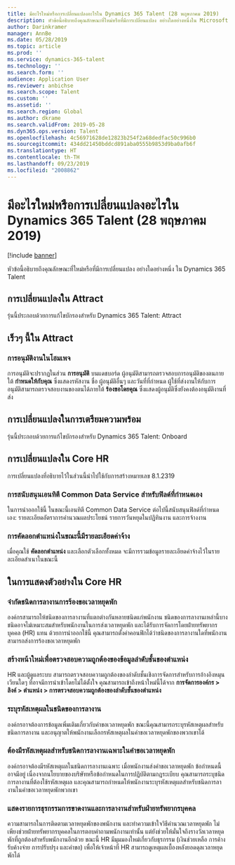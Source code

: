 ```yaml
---
title: มีอะไรใหม่หรือการเปลี่ยนแปลงอะไรใน Dynamics 365 Talent (28 พฤษภาคม 2019)
description: หัวข้อนี้อธิบายถึงคุณลักษณะที่ใหม่หรือที่มีการเปลี่ยนแปลง อย่างใดอย่างหนึ่งใน Microsoft Dynamics 365 Talent
author: Darinkramer
manager: AnnBe
ms.date: 05/28/2019
ms.topic: article
ms.prod: ''
ms.service: dynamics-365-talent
ms.technology: ''
ms.search.form: ''
audience: Application User
ms.reviewer: anbichse
ms.search.scope: Talent
ms.custom: ''
ms.assetid: ''
ms.search.region: Global
ms.author: dkrame
ms.search.validFrom: 2019-05-28
ms.dyn365.ops.version: Talent
ms.openlocfilehash: 4c56971628de12823b254f2a68dedfac50c996b0
ms.sourcegitcommit: 434dd21450bddcd891aba0555b9853d9ba0afb6f
ms.translationtype: HT
ms.contentlocale: th-TH
ms.lasthandoff: 09/23/2019
ms.locfileid: "2008862"
---
```

# <a name="whats-new-or-changed-in-dynamics-365-talent-may-28-2019"></a>มีอะไรใหม่หรือการเปลี่ยนแปลงอะไรใน Dynamics 365 Talent (28 พฤษภาคม 2019)

[!include [banner](includes/banner.md)]

หัวข้อนี้อธิบายถึงคุณลักษณะที่ใหม่หรือที่มีการเปลี่ยนแปลง อย่างใดอย่างหนึ่ง ใน Dynamics 365 Talent

## <a name="changes-in-attract"></a>การเปลี่ยนแปลงใน Attract
รุ่นนี้ประกอบด้วยการแก้ไขบักรองสำหรับ Dynamics 365 Talent: Attract

## <a name="coming-soon-in-attract"></a>เร็วๆ นี้ใน Attract

### <a name="job-approvals-on-home-page"></a>การอนุมัติงานในโฮมเพจ

การอนุมัติจะปรากฏในส่วน **การอนุมัติ** บนแดชบอร์ด ผู้อนุมัติสามารถตรวจสอบการอนุมัติของตนภายใต้ **กำหนดให้กับคุณ** ซึ่งแสดงรหัสงาน ชื่อ ผู้อนุมัติอื่นๆ และวันที่ที่กำหนด ผู้ใช้ที่ส่งงานให้กับการอนุมัติสามารถตรวจสอบงานของตนได้ภายใต้ **ร้องขอโดยคุณ** ซึ่งแสดงผู้อนุมัติซึ่งยังคงต้องอนุมัติงานที่ส่ง

## <a name="changes-in-onboard"></a>การเปลี่ยนแปลงในการเตรียมความพร้อม
รุ่นนี้ประกอบด้วยการแก้ไขบักรองสำหรับ Dynamics 365 Talent: Onboard

## <a name="changes-in-core-hr"></a>การเปลี่ยนแปลงใน Core HR
การเปลี่ยนแปลงที่อธิบายไว้ในส่วนนี้นำไปใช้กับการสร้างหมายเลข 8.1.2319

### <a name="common-data-service-entity-support-for-custom-fields"></a>การสนับสนุนเอนทิตี Common Data Service สำหรับฟิลด์ที่กำหนดเอง

ในการนำออกใช้นี้ ในขณะนี้เอนทิตี Common Data Service ต่อไปนี้สนับสนุนฟิลด์ที่กำหนดเอง: รายละเอียดอัตราการคำนวณผลประโยชน์ รายการวันหยุดในปฏิทินงาน และการจ้างงาน

### <a name="copy-position-now-includes-payroll-details"></a>การคัดลอกตำแหน่งในขณะนี้มีรายละเอียดค่าจ้าง
เมื่อคุณใช้ **คัดลอกตำแหน่ง** และเลือกตัวเลือกทั้งหมด จะมีการรวมข้อมูลรายละเอียดค่าจ้างไว้ในรายละเอียดสำเนาในขณะนี้ 

## <a name="in-preview-in-core-hr"></a>ในการแสดงตัวอย่างใน Core HR

### <a name="restrict-the-leave-types-in-time-off-requests"></a>จำกัดชนิดการลางานการร้องขอเวลาหยุดพัก

องค์กรสามารถให้ชนิดของการลางานที่แตกต่างกันหลายชนิดแก่พนักงาน ชนิดของการลางานเหล่านี้บางชนิดอาจไม่เหมาะสมสำหรับพนักงานในการส่งเวลาหยุดพัก และได้รับการจัดการโดยฝ่ายทรัพยากรบุคคล (HR) แทน ด้วยการนำออกใช้นี้ คุณสามารถตั้งค่าคอนฟิกได้ว่าชนิดของการลางานใดที่พนักงานสามารถส่งการร้องขอเวลาหยุดพัก 

### <a name="new-page-to-validate-position-hierarchy-data"></a>สร้างหน้าใหม่เพื่อตรวจสอบความถูกต้องของข้อมูลลำดับชั้นของตำแหน่ง

HR และผู้ดูแลระบบ สามารถตรวจสอบความถูกต้องของลำดับชั้นเชิงการจัดการสำหรับการอ้างอิงหมุนเวียนใดๆ ที่อาจมีการนำเข้าโดยไม่ได้ตั้งใจ คุณสามารถเข้าถึงหน้าใหม่นี้ได้จาก **การจัดการองค์กร > ลิงค์ > ตำแหน่ง > การตรวจสอบความถูกต้องของลำดับชั้นของตำแหน่ง**

### <a name="specify-reason-codes-on-leave-types"></a>ระบุรหัสเหตุผลในชนิดของการลางาน

องค์กรอาจต้องการข้อมูลเพิ่มเติมเกี่ยวกับคำขอเวลาหยุดพัก ขณะนี้คุณสามารถระบุรหัสเหตุผลสำหรับชนิดการลางาน และอนุญาตให้พนักงานเลือกรหัสเหตุผลในคำขอเวลาหยุดพักของพวกเขาได้

### <a name="require-reason-codes-for-specific-leave-types-on-time-off-requests"></a>ต้องมีรหัสเหตุผลสำหรับชนิดการลางานเฉพาะในคำขอเวลาหยุดพัก

องค์กรอาจต้องมีรหัสเหตุผลในชนิดการลางานเฉพาะ เมื่อพนักงานส่งคำขอเวลาหยุดพัก ข้อกำหนดนี้อาจมีอยู่ เนื่องจากนโยบายของบริษัทหรือข้อกำหนดในการปฏิบัติตามกฎระเบียบ คุณสามารถระบุชนิดการลางานที่ต้องใช้รหัสเหตุผล และคุณสามารถกำหนดให้พนักงานระบุรหัสเหตุผลสำหรับชนิดการลางานในคำขอเวลาหยุดพักพวกเขา

### <a name="provide-a-leave-and-absence-transaction-list-for-hr"></a>แสดงรายการธุรกรรมการขาดงานและการลางานสำหรับฝ่ายทรัพยากรบุคคล

ความสามารถในการติดตามเวลาหยุดพักของพนักงาน และทำความเข้าใจวิธีคำนวณเวลาหยุดพัก ไม่เพียงช่วยฝ่ายทรัพยากรบุคคลในการตอบคำถามพนักงานเท่านั้น แต่ยังช่วยให้มั่นใจถึงรางวัลเวลาหยุดพักที่ถูกต้องสำหรับพนักงานอีกด้วย ขณะนี้ HR มีมุมมองใหม่เกี่ยวกับธุรกรรม (เงินช่วยเหลือ การค้างรับค้างจ่าย การปรับปรุง และคำขอ) เพื่อให้เจ้าหน้าที่ HR สามารถดูเหตุผลเบื้องหลังยอดดุลเวลาหยุดพักได้
